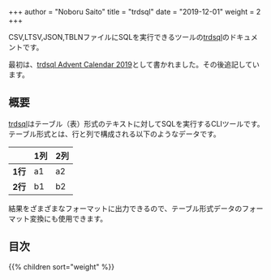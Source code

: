 +++
author = "Noboru Saito"
title = "trdsql"
date = "2019-12-01"
weight = 2
+++

CSV,LTSV,JSON,TBLNファイルにSQLを実行できるツールの[trdsql](https://github.com/noborus/trdsql)のドキュメントです。

最初は、[trdsql Advent Calendar 2019](https://qiita.com/advent-calendar/2019/trdsql)として書かれました。その後追記しています。

## 概要

[trdsql](https://github.com/noborus/trdsql "GitHub/noborus/trdsql")はテーブル（表）形式のテキストに対してSQLを実行するCLIツールです。
テーブル形式とは、行と列で構成される以下のようなデータです。

|    | 1列 | 2列 |
|:---:|:----|:----|
| **1行** |  a1 |  a2   |
| **2行** |  b1  |  b2  |

結果をざまざまなフォーマットに出力できるので、テーブル形式データのフォーマット変換にも使用できます。

## 目次

{{% children sort="weight" %}}

